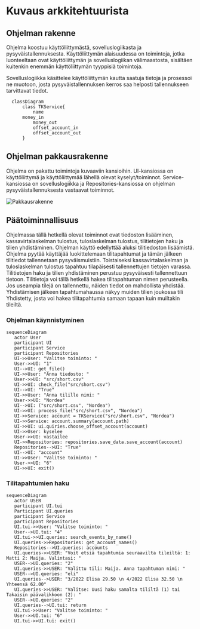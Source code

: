 # Kuvaus arkkitehtuurista

## Ohjelman rakenne

Ohjelma koostuu käyttöliittymästä, sovelluslogiikasta ja pysyväistallennuksesta. Käyttöliittymän
alaisuudessa on toimintoja, jotka luonteeltaan ovat käyttöliittymän ja sovelluslogiikan välimaastosta,
sisältäen kuitenkin enemmän käyttöliittymän tyyppisiä toimintoja. 

Sovelluslogiikka käsittelee käyttöliittymän kautta saatuja tietoja ja prosessoi ne muotoon, josta
pysyväistallennuksen kerros saa helposti tallennukseen tarvittavat tiedot. 


```mermaid
  classDiagram
      class TKService{
          name
	  money_in
          money_out
          offset_account_in
          offset_account_out
      }
```	

## Ohjelman pakkausrakenne

Ohjelma on pakattu toimintoja kuvaaviin kansioihin. UI-kansiossa on käyttöliittymä ja käyttöliittymää
lähellä olevat kyselyt/toiminnot. Service-kansiossa on sovelluslogiikka ja Repositories-kansiossa on 
ohjelman pysyväistallennuksesta vastaavat toiminnot. 

![Pakkausrakenne](./kuvat/pakkaus.jpg)

## Päätoiminnallisuus

Ohjelmassa tällä hetkellä olevat toiminnot ovat tiedoston lisääminen, kassavirtalaskelman tulostus, tuloslaskelman tulostus, tilitietojen
haku ja tilien yhdistäminen. Ohjelman käyttö edellyttää aluksi tilitiedoston lisäämistä. Ohjelma pyytää käyttäjää luokittelemaan tilitapahtumat
ja tämän jälkeen tilitiedot tallennetaan pysyväismuistiin. Toistaiseksi kassavirtalaskelman ja tuloslaskelman tulostus tapahtuu tilapäisesti
tallennettujen tietojen varassa. Tilitietojen haku ja tilien yhdistäminen perustuu pysyväisesti tallennettuun tietoon. Tilitietoja voi tällä
hetkellä hakea tilitapahtuman nimen perusteella. Jos useampia tilejä on tallennettu, näiden tiedot on mahdollista yhdistää. Yhdistämisen
jälkeen tapahtumahaussa näkyy muiden tilien joukossa tili Yhdistetty, josta voi hakea tilitapahtumia samaan tapaan kuin muiltakin tileiltä.

### Ohjelman käynnistyminen

```mermaid
sequenceDiagram
   actor User
   participant UI
   participant Service
   participant Repositories
   UI->>User: "Valitse toiminto: "
   User->>UI: "1"
   UI-->UI: get_file()
   UI->>User: "Anna tiedosto: "
   User->>UI: "src/short.csv"
   UI->>UI: check_file("src/short.csv")
   UI-->UI: "True"
   UI->>User: "Anna tilille nimi: "
   User->>UI: "Nordea"
   UI-->UI: ("src/short.csv", "Nordea")
   UI->>UI: process_file("src/short.csv", "Nordea")
   UI->>Service: account = TKService("src/short.csv", "Nordea")
   UI->>Service: account.summary(account.path)
   UI->>UI: ui.quiries.choose_offset_account(account)
   UI->>User: kyselee
   User->>UI: vastailee
   UI->>Repositories: repositories.save_data.save_account(account)
   Repositories-->UI: "True"
   UI-->UI: "account"
   UI->>User: "Valitse toiminto: "
   User->>UI: "6"
   UI->>UI: exit()
```

### Tilitapahtumien haku

```mermaid
sequenceDiagram
   actor USER
   participant UI.tui
   Participant UI.queries
   participant Service
   participant Repositories
   UI.tui->>User: "Valitse toiminto: "
   User-->UI.tui: "4"
   UI.tui->>UI.queries: search_events_by_name()
   UI.queries->>Repositories: get_account_names()
   Repositories-->UI.queries: accounts
   UI.queries->>USER: "Voit etsiä tapahtumia seuraavilta tileiltä: 1: Matti 2: Maija. Valintasi: "
   USER-->UI.queries: "2"
   UI.queries->>USER: "Valittu tili: Maija. Anna tapahtuman nimi: "
   USER-->UI.queries: "eli"
   UI.queries-->USER: "3/2022 Elisa 29.50 \n 4/2022 Elisa 32.50 \n Yhteensä 62.00"
   UI.queries->>USER: "Valitse: Uusi haku samalta tililtä (1) tai Takaisin päävalikkoon (2): "
   USER-->UI.queries: "2"
   UI.queries-->UI.tui: return
   UI.tui->>User: "Valitse toiminto: "
   User->>UI.tui: "6"
   UI.tui->>UI.tui: exit()
```
   
   
   


